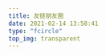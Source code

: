 ```yaml
---
title: 友链朋友圈
date: 2021-02-14 13:58:41
type: "fcircle"
top_img: transparent
---
```


<div id="moments_container"></div>